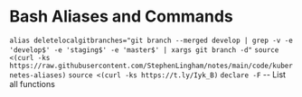 # Bash Aliases and Commands
`alias deletelocalgitbranches="git branch --merged develop | grep -v -e 'develop$' -e 'staging$' -e 'master$' | xargs git branch -d"`
`source <(curl -ks https://raw.githubusercontent.com/StephenLingham/notes/main/code/kubernetes-aliases)`
`source <(curl -ks https://t.ly/Iyk_B)`
`declare -F` -- List all functions
